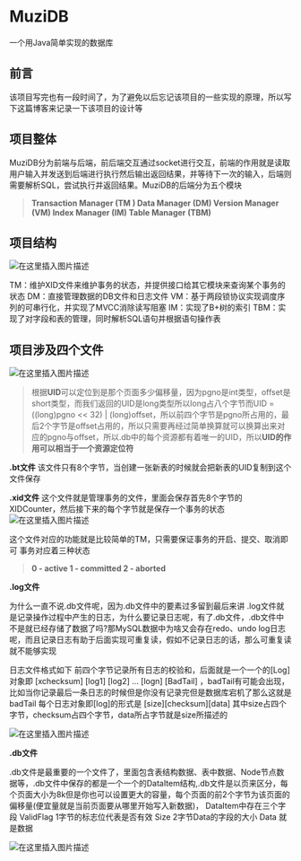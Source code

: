 # MuziDB
一个用Java简单实现的数据库

## 前言
该项目写完也有一段时间了，为了避免以后忘记该项目的一些实现的原理，所以写下这篇博客来记录一下该项目的设计等
## 项目整体
MuziDB分为前端与后端，前后端交互通过socket进行交互，前端的作用就是读取用户输入并发送到后端进行执行然后输出返回结果，并等待下一次的输入，后端则需要解析SQL，尝试执行并返回结果。MuziDB的后端分为五个模块

> **Transaction Manager (TM )
> Data Manager (DM) 
> Version Manager (VM) 
> Index Manager (IM) 
> Table Manager (TBM)**

## 项目结构
![在这里插入图片描述](https://img-blog.csdnimg.cn/0f4136332f944455b7e27eb66425df43.png)


TM：维护XID文件来维护事务的状态，并提供接口给其它模块来查询某个事务的状态
DM：直接管理数据的DB文件和日志文件
VM：基于两段锁协议实现调度序列的可串行化，并实现了MVCC消除读写阻塞
IM：实现了B+树的索引
TBM：实现了对字段和表的管理，同时解析SQL语句并根据语句操作表

## 项目涉及四个文件
![在这里插入图片描述](https://img-blog.csdnimg.cn/0661dd745eed4b8f8ba8e104a4289963.png)

> 根据**UID**可以定位到是那个页面多少偏移量，因为pgno是int类型，offset是short类型，而我们返回的UID是long类型所以long占八个字节而UID = ((long)pgno << 32) | (long)offset，所以前四个字节是pgno所占用的，最后2个字节是offset占用的，所以只需要再经过简单换算就可以换算出来对应的pgno与offset，所以.db中的每个资源都有着唯一的UID，所以**UID的作用可以相当于一个资源定位符**

**.bt文件**
该文件只有8个字节，当创建一张新表的时候就会把新表的UID复制到这个文件保存

**.xid文件**
这个文件就是管理事务的文件，里面会保存首先8个字节的XIDCounter，然后接下来的每个字节就是保存一个事务的状态
![在这里插入图片描述](https://img-blog.csdnimg.cn/efe0e53fed44496b955c666e8c8d527d.png)

这个文件对应的功能就是比较简单的TM，只需要保证事务的开启、提交、取消即可
事务对应着三种状态

> **0 - active 
> 1 - committed 
> 2 - aborted**



**.log文件**

为什么一直不说.db文件呢，因为.db文件中的要素过多留到最后来讲
.log文件就是记录操作过程中产生的日志，为什么要记录日志呢，有了.db文件，.db文件中不是就已经存储了数据了吗?那MySQL数据中为啥又会存在redo、undo log日志呢，而且记录日志有助于后面实现可重复读，假如不记录日志的话，那么可重复读就不能够实现

日志文件格式如下 前四个字节记录所有日志的校验和，后面就是一个一个的[Log]对象即 [xchecksum] [log1] [log2] ... [logn] [BadTail] ，badTail有可能会出现，比如当你记录最后一条日志的时候但是你没有记录完但是数据库宕机了那么这就是badTail
每个日志对象即[log]的形式是 [size][checksum][data]
其中size占四个字节，checksum占四个字节，data所占字节就是size所描述的

![在这里插入图片描述](https://img-blog.csdnimg.cn/83816ef0860341bfa2615ac015c72a26.png)

**.db文件**

.db文件是最重要的一个文件了，里面包含表结构数据、表中数据、Node节点数据等，.db文件中保存的都是一个一个的DataItem结构,.db文件是以页来区分，每个页面大小为8k但是你也可以设置更大的容量，每个页面的前2个字节为该页面的偏移量(便宜量就是当前页面要从哪里开始写入新数据)，
DataItem中存在三个字段
ValidFlag 1字节的标志位代表是否有效
Size 2字节Data的字段的大小
Data 就是数据

![在这里插入图片描述](https://img-blog.csdnimg.cn/c6b6e9c35aa24598856bbeb34d7a2376.png)


